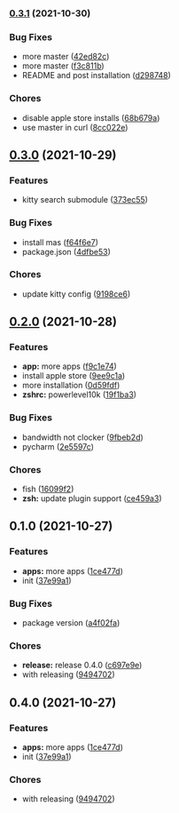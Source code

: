 ### [0.3.1](https://github.com/benedictong42/dotfiles/compare/0.3.0...0.3.1) (2021-10-30)


### Bug Fixes

* more master ([42ed82c](https://github.com/benedictong42/dotfiles/commit/42ed82c99ea3bd084b104762db068826f382fbcb))
* more master ([f3c811b](https://github.com/benedictong42/dotfiles/commit/f3c811b3779540692b4aa03e5e4b6bc92eb2738b))
* README and post installation ([d298748](https://github.com/benedictong42/dotfiles/commit/d29874848463bfc4fce62c66d42f6ef20a5a4ce5))


### Chores

* disable apple store installs ([68b679a](https://github.com/benedictong42/dotfiles/commit/68b679ab566b081d0b76ef16d09d5eb6f93a420f))
* use master in curl ([8cc022e](https://github.com/benedictong42/dotfiles/commit/8cc022e5cc5b0bef18e1076b18a9c61ab7a133a9))

## [0.3.0](https://github.com/benedictong42/dotfiles/compare/0.2.0...0.3.0) (2021-10-29)


### Features

* kitty search submodule ([373ec55](https://github.com/benedictong42/dotfiles/commit/373ec552fcb00a469e997933914ca98a5e790c7d))


### Bug Fixes

* install mas ([f64f6e7](https://github.com/benedictong42/dotfiles/commit/f64f6e75c6b5e20bfeccb02068bec29f2cfbdb44))
* package.json ([4dfbe53](https://github.com/benedictong42/dotfiles/commit/4dfbe535d581ac8fa0778b3cc4da8686ae73ec9f))


### Chores

* update kitty config ([9198ce6](https://github.com/benedictong42/dotfiles/commit/9198ce6f94318b302d5a974413e30070ae895c17))

## [0.2.0](https://github.com/urbanpeakhour/prediction-controller/compare/0.1.0...0.2.0) (2021-10-28)


### Features

* **app:** more apps ([f9c1e74](https://github.com/urbanpeakhour/prediction-controller/commit/f9c1e742d1e4adb9750ea107a691b0643c0e200b))
* install apple store ([9ee9c1a](https://github.com/urbanpeakhour/prediction-controller/commit/9ee9c1abf4cdac11f207e60723bdd16bdf46b1e4))
* more installation ([0d59fdf](https://github.com/urbanpeakhour/prediction-controller/commit/0d59fdf83bf9c03e80f91420269e7a1fc78bcfe7))
* **zshrc:** powerlevel10k ([19f1ba3](https://github.com/urbanpeakhour/prediction-controller/commit/19f1ba3006a4f5669237466e01339671bb1a9df7))


### Bug Fixes

* bandwidth not clocker ([9fbeb2d](https://github.com/urbanpeakhour/prediction-controller/commit/9fbeb2d2c311b77e8aa5ea2702b5598a26b14c5d))
* pycharm ([2e5597c](https://github.com/urbanpeakhour/prediction-controller/commit/2e5597c30529ed590c9c9572cec3b43148384fd0))


### Chores

* fish ([16099f2](https://github.com/urbanpeakhour/prediction-controller/commit/16099f2d34cd69126685ccef1d37141dc6599e6b))
* **zsh:** update plugin support ([ce459a3](https://github.com/urbanpeakhour/prediction-controller/commit/ce459a340a2b6e049959d91035babff7085043c1))

## 0.1.0 (2021-10-27)


### Features

* **apps:** more apps ([1ce477d](https://github.com/urbanpeakhour/prediction-controller/commit/1ce477d749176b27b94a13b7a29fca5d3ca21724))
* init ([37e99a1](https://github.com/urbanpeakhour/prediction-controller/commit/37e99a1b09b664fe379804816b92857a42ff5ca8))


### Bug Fixes

* package version ([a4f02fa](https://github.com/urbanpeakhour/prediction-controller/commit/a4f02fa49795431052aa29587a532bff5e06504f))


### Chores

* **release:** release 0.4.0 ([c697e9e](https://github.com/urbanpeakhour/prediction-controller/commit/c697e9e610be9c080ceeae45a6da717f5e4360bd))
* with releasing ([9494702](https://github.com/urbanpeakhour/prediction-controller/commit/9494702bd2b01ea3f2d852d32d54c46f02fa8066))

## 0.4.0 (2021-10-27)


### Features

* **apps:** more apps ([1ce477d](https://github.com/urbanpeakhour/prediction-controller/commit/1ce477d749176b27b94a13b7a29fca5d3ca21724))
* init ([37e99a1](https://github.com/urbanpeakhour/prediction-controller/commit/37e99a1b09b664fe379804816b92857a42ff5ca8))


### Chores

* with releasing ([9494702](https://github.com/urbanpeakhour/prediction-controller/commit/9494702bd2b01ea3f2d852d32d54c46f02fa8066))

